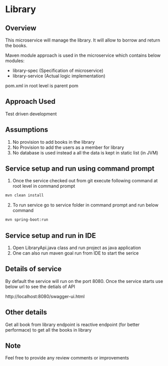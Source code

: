 # Library

## Overview
This microservice will manage the library. It will allow to borrow and return the books.

Maven module approach is used in the microservice which contains below modules:
- library-spec (Specification of  microservice)
- library-service (Actual logic implementation)

pom.xml in root level is parent pom
 
## Approach Used
Test driven development

## Assumptions
1) No provision to add books in the library
2) No Provision to add the users as a member for library
3) No database is used instead a all the  data is kept in static list (in JVM)

## Service setup and run using command prompt
1) Once the service checked out from git execute following command at root level in command prompt
````bash
mvn clean install
````
2) To run service go to service folder in command prompt and run below command
````bash
mvn spring-boot:run
````
## Service setup and run in IDE
1) Open LibraryApi.java class and run project as java application
2) One can also run maven goal run from IDE to start the serice

## Details of service
By default the service will run on the port 8080. Once the service starts use below url to see the detials of API

http://localhost:8080/swagger-ui.html

## Other details
Get all book from library endpoint is reactive endpoint (for better performace) to get all the books in library

## Note
Feel free to provide any review comments or improvements 